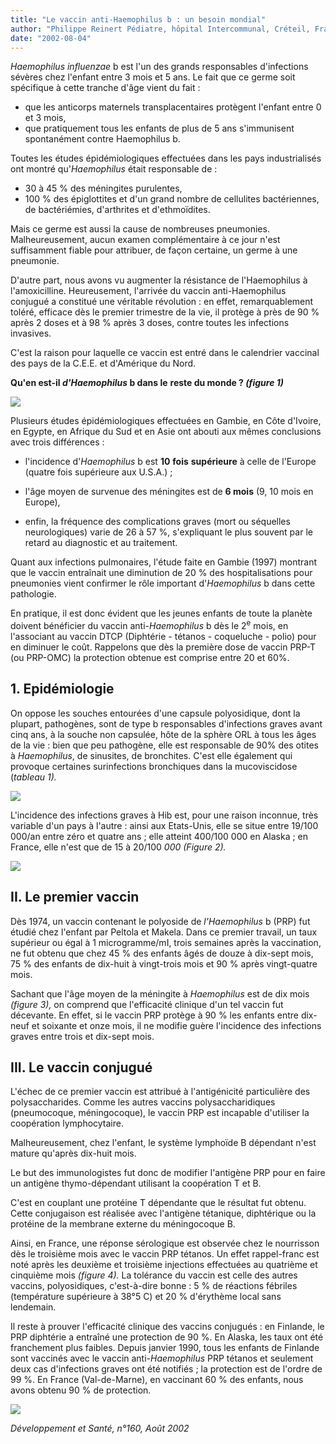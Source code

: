 ```yaml
---
title: "Le vaccin anti-Haemophilus b : un besoin mondial"
author: "Philippe Reinert Pédiatre, hôpital Intercommunal, Créteil, France.  "
date: "2002-08-04"
---
```


<div class="teaser"><p><em>Haemophilus influenzae</em> b est l'un des grands responsables d'infections sévères chez l'enfant entre 3 mois et 5 ans. Le fait que ce germe soit spécifique à cette tranche d'âge vient du fait :</p>
<ul>
<li>que les anticorps maternels transplacentaires protègent l'enfant entre 0 et 3 mois,</li>
<li>que pratiquement tous les enfants de plus de 5 ans s'immunisent spontanément contre Haemophilus b.</li>
</ul></div>

Toutes les études épidémiologiques effectuées dans les pays industrialisés ont montré qu'*Haemophilus* était responsable de :

- 30 à 45 % des méningites purulentes,
- 100 % des épiglottites et d'un grand nombre de cellulites bactériennes, de bactériémies, d'arthrites et d'ethmoïdites.

Mais ce germe est aussi la cause de nombreuses pneumonies. Malheureusement, aucun examen complémentaire à ce jour n'est suffisamment fiable pour attribuer, de façon certaine, un germe à une pneumonie.

D'autre part, nous avons vu augmenter la résistance de l'Haemophilus à l'amoxicilline. Heureusement, l'arrivée du vaccin anti-Haemophilus conjugué a constitué une véritable révolution : en effet, remarquablement toléré, efficace dès le premier trimestre de la vie, il protège à près de 90 % après 2 doses et à 98 % après 3 doses, contre toutes les infections invasives.

C'est la raison pour laquelle ce vaccin est entré dans le calendrier vaccinal des pays de la C.E.E. et d'Amérique du Nord.

**Qu'en est-il *d'Haemophilus* b dans le** **reste du monde ? *(figure 1)***

![](i727-1.jpg)

Plusieurs études épidémiologiques effectuées en Gambie, en Côte d'Ivoire, en Egypte, en Afrique du Sud et en Asie ont abouti aux mêmes conclusions avec trois différences :

- l'incidence d'*Haemophilus* b est **10** **fois** **supérieure** à celle de l'Europe (quatre fois supérieure aux U.S.A.) ;

- l'âge moyen de survenue des méningites est de **6 mois** (9, 10 mois en Europe),

- enfin, la fréquence des complications graves (mort ou séquelles neurologiques) varie de 26 à 57 %, s'expliquant le plus souvent par le retard au diagnostic et au traitement.

Quant aux infections pulmonaires, l'étude faite en Gambie (1997) montrant que le vaccin entraînait une diminution de 20 % des hospitalisations pour pneumonies vient confirmer le rôle important d'*Haemophilus* b dans cette pathologie.

En pratique, il est donc évident que les jeunes enfants de toute la planète doivent bénéficier du vaccin anti-*Haemophilus* b dès le 2<sup>e</sup> mois, en l'associant au vaccin DTCP (Diphtérie - tétanos - coqueluche - polio) pour en diminuer le coût. Rappelons que dès la première dose de vaccin PRP-T (ou PRP-OMC) la protection obtenue est comprise entre 20 et 60%.

## 1. Epidémiologie

On oppose les souches entourées d'une capsule polyosidique, dont la plupart, pathogènes, sont de type b responsables d'infections graves avant cinq ans, à la souche non capsulée, hôte de la sphère ORL à tous les âges de la vie : bien que peu pathogène, elle est responsable de 90% des otites à *Haemophilus*, de sinusites, de bronchites. C'est elle également qui provoque certaines surinfections bronchiques dans la mucoviscidose (*tableau* *1).*

![](i727-2.jpg)

L'incidence des infections graves à Hib est, pour une raison inconnue, très variable d'un pays à l'autre : ainsi aux Etats-Unis, elle se situe entre 19/100 000/an entre zéro et quatre ans ; elle atteint 400/100 000 en Alaska ; en France, elle n'est que de 15 à 20/100 *000 (Figure 2).*

![](i727-3.jpg)

## II. Le premier vaccin

Dès 1974, un vaccin contenant le polyoside de *l'Haemophilus* b (PRP) fut étudié chez l'enfant par Peltola et Makela. Dans ce premier travail, un taux supérieur ou égal à 1 microgramme/mI, trois semaines après la vaccination, ne fut obtenu que chez 45 % des enfants âgés de douze à dix-sept mois, 75 % des enfants de dix-huit à vingt-trois mois et 90 % après vingt-quatre mois.

Sachant que l'âge moyen de la méningite à *Haemophilus* est de dix mois *(figure 3),* on comprend que l'efficacité clinique d'un tel vaccin fut décevante. En effet, si le vaccin PRP protège à 90 % les enfants entre dix-neuf et soixante et onze mois, il ne modifie guère l'incidence des infections graves entre trois et dix-sept mois.

## III. Le vaccin conjugué

L'échec de ce premier vaccin est attribué à l'antigénicité particulière des polysaccharides. Comme les autres vaccins polysaccharidiques (pneumocoque, méningocoque), le vaccin PRP est incapable d'utiliser la coopération lymphocytaire.

Malheureusement, chez l'enfant, le système lymphoïde B dépendant n'est mature qu'après dix-huit mois.

Le but des immunologistes fut donc de modifier l'antigène PRP pour en faire un antigène thymo-dépendant utilisant la coopération T et B.

C'est en couplant une protéine T dépendante que le résultat fut obtenu. Cette conjugaison est réalisée avec l'antigène tétanique, diphtérique ou la protéine de la membrane externe du méningocoque B.

Ainsi, en France, une réponse sérologique est observée chez le nourrisson dès le troisième mois avec le vaccin PRP tétanos. Un effet rappel-franc est noté après les deuxième et troisième injections effectuées au quatrième et cinquième mois *(figure 4).* La tolérance du vaccin est celle des autres vaccins, polyosidiques, c'est-à-dire bonne : 5 % de réactions fébriles (température supérieure à 38°5 C) et 20 % d'érythème local sans lendemain.

Il reste à prouver l'efficacité clinique des vaccins conjugués : en Finlande, le PRP diphtérie a entraîné une protection de 90 %. En Alaska, les taux ont été franchement plus faibles. Depuis janvier 1990, tous les enfants de Finlande sont vaccinés avec le vaccin anti-*Haemophilus* PRP tétanos et seulement deux cas d'infections graves ont été notifiés ; la protection est de l'ordre de 99 %. En France (Val-de-Marne), en vaccinant 60 % des enfants, nous avons obtenu 90 % de protection.

![](i727-4.jpg)

*Développement et Santé, n°160, Août 2002*
